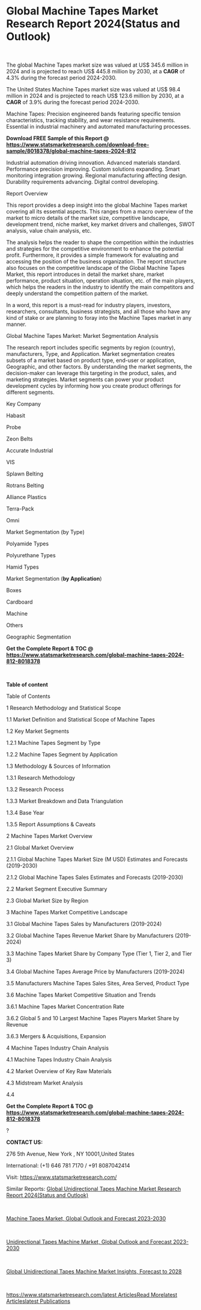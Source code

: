 <h1>Global Machine Tapes Market Research Report 2024(Status and Outlook)</h1><br/><p>The global Machine Tapes market size was valued at US$ 345.6 million in 2024 and is projected to reach US$ 445.8 million by 2030, at a <strong>CAGR</strong> of 4.3% during the forecast period 2024-2030.</p>
 
 
 
 <p>The United States Machine Tapes market size was valued at US$ 98.4 million in 2024 and is projected to reach US$ 123.6 million by 2030, at a <strong>CAGR</strong> of 3.9% during the forecast period 2024-2030.</p>
 
 
 
 <p>Machine Tapes: Precision engineered bands featuring specific tension characteristics, tracking stability, and wear resistance requirements. Essential in industrial machinery and automated manufacturing processes.</p>
 
 
 
 <p><strong>Download FREE Sample of this Report @ <a href="https://www.statsmarketresearch.com/download-free-sample/8018378/global-machine-tapes-2024-812">https://www.statsmarketresearch.com/download-free-sample/8018378/global-machine-tapes-2024-812</a></strong></p>
 
 
 
 <p>Industrial automation driving innovation. Advanced materials standard. Performance precision improving. Custom solutions expanding. Smart monitoring integration growing. Regional manufacturing affecting design. Durability requirements advancing. Digital control developing.</p>
 
 
 
 <p>Report Overview</p>
 
 
 
 <p>This report provides a deep insight into the global Machine Tapes market covering all its essential aspects. This ranges from a macro overview of the market to micro details of the market size, competitive landscape, development trend, niche market, key market drivers and challenges, SWOT analysis, value chain analysis, etc.</p>
 
 
 
 <p>The analysis helps the reader to shape the competition within the industries and strategies for the competitive environment to enhance the potential profit. Furthermore, it provides a simple framework for evaluating and accessing the position of the business organization. The report structure also focuses on the competitive landscape of the Global Machine Tapes Market, this report introduces in detail the market share, market performance, product situation, operation situation, etc. of the main players, which helps the readers in the industry to identify the main competitors and deeply understand the competition pattern of the market.</p>
 
 
 
 <p>In a word, this report is a must-read for industry players, investors, researchers, consultants, business strategists, and all those who have any kind of stake or are planning to foray into the Machine Tapes market in any manner.</p>
 
 
 
 <p>Global Machine Tapes Market: Market Segmentation Analysis</p>
 
 
 
 <p>The research report includes specific segments by region (country), manufacturers, Type, and Application. Market segmentation creates subsets of a market based on product type, end-user or application, Geographic, and other factors. By understanding the market segments, the decision-maker can leverage this targeting in the product, sales, and marketing strategies. Market segments can power your product development cycles by informing how you create product offerings for different segments.</p>
 
 
 
 <p>Key Company</p>
 
 
 
 <p>Habasit</p>
 
 
 
 <p>Probe</p>
 
 
 
 <p>Zeon Belts</p>
 
 
 
 <p>Accurate Industrial</p>
 
 
 
 <p>VIS</p>
 
 
 
 <p>Splawn Belting</p>
 
 
 
 <p>Rotrans Belting</p>
 
 
 
 <p>Alliance Plastics</p>
 
 
 
 <p>Terra-Pack</p>
 
 
 
 <p>Omni</p>
 
 
 
 <p>Market Segmentation (by Type)</p>
 
 
 
 <p>Polyamide Types</p>
 
 
 
 <p>Polyurethane Types</p>
 
 
 
 <p>Hamid Types</p>
 
 
 
 <p>Market Segmentation (<strong>by Application</strong>)</p>
 
 
 
 <p>Boxes</p>
 
 
 
 <p>Cardboard</p>
 
 
 
 <p>Machine</p>
 
 
 
 <p>Others</p>
 
 
 
 <p>Geographic Segmentation</p>
 
 
 
 <div><b>Get the Complete Report & TOC @ <a href="https://www.statsmarketresearch.com/global-machine-tapes-2024-812-8018378">https://www.statsmarketresearch.com/global-machine-tapes-2024-812-8018378</a></b></div>
 
 
 
 <p><br />
 
 <b>Table of content</b></p>
 
 
 
 <p>Table of Contents<br />
 
 1 Research Methodology and Statistical Scope<br />
 
 1.1 Market Definition and Statistical Scope of Machine Tapes<br />
 
 1.2 Key Market Segments<br />
 
 1.2.1 Machine Tapes Segment by Type<br />
 
 1.2.2 Machine Tapes Segment by Application<br />
 
 1.3 Methodology & Sources of Information<br />
 
 1.3.1 Research Methodology<br />
 
 1.3.2 Research Process<br />
 
 1.3.3 Market Breakdown and Data Triangulation<br />
 
 1.3.4 Base Year<br />
 
 1.3.5 Report Assumptions & Caveats<br />
 
 2 Machine Tapes Market Overview<br />
 
 2.1 Global Market Overview<br />
 
 2.1.1 Global Machine Tapes Market Size (M USD) Estimates and Forecasts (2019-2030)<br />
 
 2.1.2 Global Machine Tapes Sales Estimates and Forecasts (2019-2030)<br />
 
 2.2 Market Segment Executive Summary<br />
 
 2.3 Global Market Size by Region<br />
 
 3 Machine Tapes Market Competitive Landscape<br />
 
 3.1 Global Machine Tapes Sales by Manufacturers (2019-2024)<br />
 
 3.2 Global Machine Tapes Revenue Market Share by Manufacturers (2019-2024)<br />
 
 3.3 Machine Tapes Market Share by Company Type (Tier 1, Tier 2, and Tier 3)<br />
 
 3.4 Global Machine Tapes Average Price by Manufacturers (2019-2024)<br />
 
 3.5 Manufacturers Machine Tapes Sales Sites, Area Served, Product Type<br />
 
 3.6 Machine Tapes Market Competitive Situation and Trends<br />
 
 3.6.1 Machine Tapes Market Concentration Rate<br />
 
 3.6.2 Global 5 and 10 Largest Machine Tapes Players Market Share by Revenue<br />
 
 3.6.3 Mergers & Acquisitions, Expansion<br />
 
 4 Machine Tapes Industry Chain Analysis<br />
 
 4.1 Machine Tapes Industry Chain Analysis<br />
 
 4.2 Market Overview of Key Raw Materials<br />
 
 4.3 Midstream Market Analysis<br />
 
 4.4</p>
 
 
 
 <div><b>Get the Complete Report & TOC @ <a href="https://www.statsmarketresearch.com/global-machine-tapes-2024-812-8018378">https://www.statsmarketresearch.com/global-machine-tapes-2024-812-8018378</a></b></div>
 
 
 
 <p>? </p>
 
 
 
 <p><b>CONTACT US:</b><br />
 
 276 5th Avenue, New York , NY 10001,United States<br />
 
 International: (+1) 646 781 7170 / +91 8087042414<br />
 
 Visit: <a href="https://www.statsmarketresearch.com/">https://www.statsmarketresearch.com/</a><br />
 
 Similar Reports: <a href="https://www.statsmarketresearch.com/global-machine-tapes-2024-812-8018378">Global Unidirectional Tapes Machine Market Research Report 2024(Status and Outlook)</a><br />
 
 <br />
 
 <a href="https://www.statsmarketresearch.com/global-machine-tapes-2024-812-8018378">Machine Tapes Market, Global Outlook and Forecast 2023-2030</a><br />
 
 <br />
 
 <a href="https://www.statsmarketresearch.com/global-machine-tapes-2024-812-8018378">Unidirectional Tapes Machine Market, Global Outlook and Forecast 2023-2030</a><br />
 
 <br />
 
 <a href="https://www.statsmarketresearch.com/global-machine-tapes-2024-812-8018378">Global Unidirectional Tapes Machine Market Insights, Forecast to 2028</a><br />
 
 <br />
 
 <a href="https://gyeongbokgung.com">https://www.statsmarketresearch.com/</a><a href="https://hallyeomaritime.com">latest Articles</a><a href="https://jingwansa.com">Read More</a><a href="https://nguoiviet.jp/">latest Articles</a><a href="https://www.intelmarketresearch.com/">latest Publications</a></p>
